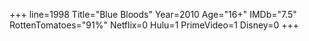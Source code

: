 +++
line=1998
Title="Blue Bloods"
Year=2010
Age="16+"
IMDb="7.5"
RottenTomatoes="91%"
Netflix=0
Hulu=1
PrimeVideo=1
Disney=0
+++

